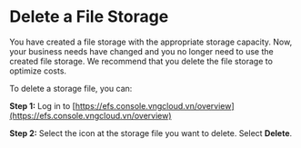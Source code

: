# Delete a File Storage

You have created a file storage with the appropriate storage capacity. Now, your business needs have changed and you no longer need to use the created file storage. We recommend that you delete the file storage to optimize costs.

To delete a storage file, you can:

**Step 1:** Log in to [https://efs.console.vngcloud.vn/overview](https://efs.console.vngcloud.vn/overview)

**Step 2:** Select the icon at the storage file you want to delete. Select **Delete**.
